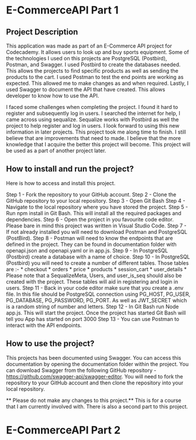 # E-CommerceAPI Part 1

## Project Description

This application was made as part of an E-Commerce API project for Codecademy. It allows users to look up and buy sports equipment. Some of the technologies I used on this projects are PostgreSQL (Postbird), Postman, and Swagger. I used Postbird to create the databases needed. This allows the projects to find specific products as well as sending the products to the cart. I used Postman to test the end points are working as expected. This allowed me to make changes as and when required. Lastly, I used Swagger to document the API that have created. This allows developer to know how to use the API.

I faced some challenges when completing the project. I found it hard to register and subsequently log in users. I searched the internet for help, I came across using sequalize. Sequalize works with Postbird as well the project to help register and log in users. I look forward to using this new information in later projects. This project took me along time to finish. I still believe that are improvements that need to made. I believe that the more knowledge that I acquire the better this project will become. This project will be used as a part of another project later.

## How to install and run the project?

Here is how to access and install this project.

Step 1 - Fork the repository to your GitHub account.
Step 2 - Clone the GitHub repository to your local repository.
Step 3 - Open Git Bash
Step 4 - Navigate to the local repository where you have stored the project.
Step 5 - Run npm install in Git Bash. This will install all the required packages and dependencies.
Step 6 - Open the project in you favourite code editor. Please bare in mind this project was written in Visual Studio Code.
Step 7 - If not already installed you will need to download Postman and PostgreSQL (PostBird).
Step 8 - Postman will need to know the endpoints that are defined in the project. They can be found in documentation folder with openapi.json and openapi.yaml or in app.js.
Step 9 - In PostgreSQL (Postbird) create a database with a name of choice.
Step 10 - In PostgreSQL (Postbird) you will need to create a number of different tables. Those tables are :-
    * checkout
    * orders
    * price
    * products
    * session_cart
    * user_details
    * Please note that a SequalizeMeta, Users, and user_is_seq should also be created with the project. These tables will aid in registering and login in users.
Step 11 - Back in your code editor make sure that you create a .env file. In this file should be PostgreSQL connection using PG_HOST, PG_USER, PG_DATABASE, PG_PASSWORD, PG_PORT. As well as JWT_SECRET which is a random string of number and letters.
Step 12 - In Git Bash run Node app.js. This will start the project. Once the project has started Git Bash will tell you App has started on port 3000
Step 13 - You can use Postman to interact with the API endpoints.

## How to use the project?

This projects has been documented using Swagger. You can access this documentation by opening the documentation folder within the project. You can download Swagger from the following GitHub repository - https://github.com/swagger-api/swagger-editor. You will need to fork the repository to your GitHub account and then clone the repository into your local repository. 

** Please do not make any changes to this project.** This is for a course that I am currently involved with. There is also a second part to this project.

# E-CommerceAPI Part 2